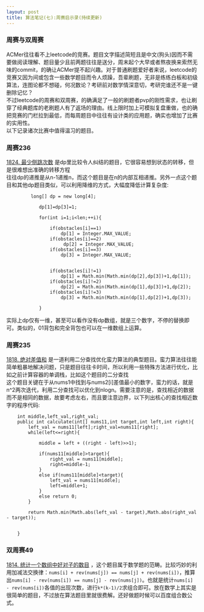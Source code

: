```yaml
---
layout: post
title: 算法笔记(七):周赛启示录(持续更新)
---
```


### 周赛与双周赛
ACMer往往看不上leetcode的竞赛。题目文字描述简短且是中文(狗头)因而不需要做阅读理解、题目量少且前两题往往是送分，周末起个大早或者熬夜换来索然无味的commit，的确让ACMer提不起兴趣。对于普通刷题爱好者来说，leetcode的竞赛又因为间或包含一些数学题目而令人烦躁，吾辈刷题，无非是练练白板和初级算法，连图论都不想碰，何况数论？考研前对数学情深意切，考研完谁还不是一键删除记忆？<br>
不过leetcode的周赛和双周赛，的确满足了一般的刷题者pvp的刚性需求，也让刷穿了经典题库的老刷题人有了返场的理由。线上限时加上可模拟复盘重做，也的确把竞赛的门栏拉到最低，而每周题目中往往有设计类的应用题，确实也增加了比赛的实用性。<br>
以下记录诸次比赛中值得温习的题目。
<br>


### 周赛236


[1824. 最少侧跳次数](https://leetcode-cn.com/problems/minimum-sideway-jumps/) 是dp里比较令人纠结的题目，它很容易想到状态的转移，但是很难想出准确的转移方程<br>
往往dp的递推是从n-1递推n，而这个题目是在n的内部互相递推。另外一点这个题目和其他dp题目类似，可以利用降维的方式，大幅度降低计算复杂度:

```
         long[] dp = new long[4];
    
            dp[1]=dp[3]=1;
    
            for(int i=1;i<len;++i){
    
                if(obstacles[i]==1)
                    dp[1] = Integer.MAX_VALUE;
                if(obstacles[i]==2)
                     dp[2] = Integer.MAX_VALUE;
                if(obstacles[i]==3)
                    dp[3] = Integer.MAX_VALUE;
    
    
                if(obstacles[i]!=1)
                    dp[1] = Math.min(Math.min(dp[2],dp[3])+1,dp[1]);
                if(obstacles[i]!=2)
                    dp[2] = Math.min(Math.min(dp[1],dp[3])+1,dp[2]);
                if(obstacles[i]!=3)
                    dp[3] = Math.min(Math.min(dp[1],dp[2])+1,dp[3]);
    
            }
```

实际上dp仅有一维，甚至可以看作没有dp数组，就是三个数字，不停的替换即可。类似的，01背包和完全背包也可以在一维数组上运算。


### 周赛235

[1818. 绝对差值和](https://leetcode-cn.com/contest/weekly-contest-235/problems/minimum-absolute-sum-difference/) 是一道利用二分查找优化蛮力算法的典型题目。蛮力算法往往能简单粗暴地解决问题，只是题目往往卡时间，所以利用一些特殊方法进行优化，比如之前计算容器的单调栈，比如这个题目的二分查找<br>
这个题目关键在于从nums1中找到与nums2[i]差值最小的数字，蛮力的话，就是n^2两次迭代，利用二分查找可以优化到nlogn。需要注意的是，查找相近的数据而不是相同的数据，故要考虑左右，而且要注意边界，以下列出核心的查找相近数字的程序代码:

```
    int middle,left_val,right_val;
    public int calculate(int[] nums11,int target,int left,int right){
        left_val = nums11[left];right_val=nums11[right];
        while(left<=right){

            middle = left + ((right - left)>>1);

            if(nums11[middle]>target){
                right_val = nums11[middle];
                right=middle-1;
            }
            else if(nums11[middle]<target){
                left_val = nums11[middle];
                left=middle+1;
            }
            else return 0;
        }

        return Math.min(Math.abs(left_val - target),Math.abs(right_val - target));


    }
```

### 双周赛49
[1814. 统计一个数组中好对子的数目](https://leetcode-cn.com/contest/biweekly-contest-49/problems/count-nice-pairs-in-an-array/) ，这个题目属于数学题的范畴。比较巧妙的利用加减法交换律：`nums[i] + rev(nums[j]) == nums[j] + rev(nums[i])`，推算出`nums[i] - rev(nums[i]) == nums[j] - rev(nums[j])`。也就是统计`nums[i] - rev(nums[i])`各值的出现次数，进行`k*(k-1)/2`求组合即可。放在数学上其实是很简单的题目，不过放在算法题目里就很费解。还好做题时候可以百度组合数公式。





